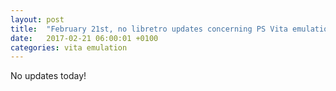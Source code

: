 ```yaml
---
layout: post
title:  "February 21st, no libretro updates concerning PS Vita emulation and emulators"
date:   2017-02-21 06:00:01 +0100
categories: vita emulation
---
```


No updates today!
